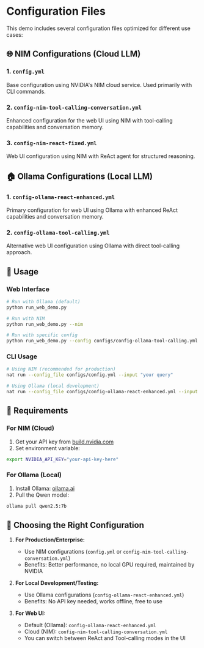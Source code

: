 # Configuration Files

This demo includes several configuration files optimized for different use cases:

## 🌐 NIM Configurations (Cloud LLM)

### 1. `config.yml`
Base configuration using NVIDIA's NIM cloud service. Used primarily with CLI commands.

### 2. `config-nim-tool-calling-conversation.yml`
Enhanced configuration for the web UI using NIM with tool-calling capabilities and conversation memory.

### 3. `config-nim-react-fixed.yml`
Web UI configuration using NIM with ReAct agent for structured reasoning.

## 🏠 Ollama Configurations (Local LLM)

### 1. `config-ollama-react-enhanced.yml`
Primary configuration for web UI using Ollama with enhanced ReAct capabilities and conversation memory.

### 2. `config-ollama-tool-calling.yml`
Alternative web UI configuration using Ollama with direct tool-calling approach.

## 🚀 Usage

### Web Interface
```bash
# Run with Ollama (default)
python run_web_demo.py

# Run with NIM
python run_web_demo.py --nim

# Run with specific config
python run_web_demo.py --config configs/config-ollama-tool-calling.yml
```

### CLI Usage
```bash
# Using NIM (recommended for production)
nat run --config_file configs/config.yml --input "your query"

# Using Ollama (local development)
nat run --config_file configs/config-ollama-react-enhanced.yml --input "your query"
```

## 🔧 Requirements

### For NIM (Cloud)
1. Get your API key from [build.nvidia.com](https://build.nvidia.com/)
2. Set environment variable:
```bash
export NVIDIA_API_KEY="your-api-key-here"
```

### For Ollama (Local)
1. Install Ollama: [ollama.ai](https://ollama.ai)
2. Pull the Qwen model:
```bash
ollama pull qwen2.5:7b
```

## 🎯 Choosing the Right Configuration

1. **For Production/Enterprise:**
   - Use NIM configurations (`config.yml` or `config-nim-tool-calling-conversation.yml`)
   - Benefits: Better performance, no local GPU required, maintained by NVIDIA

2. **For Local Development/Testing:**
   - Use Ollama configurations (`config-ollama-react-enhanced.yml`)
   - Benefits: No API key needed, works offline, free to use

3. **For Web UI:**
   - Default (Ollama): `config-ollama-react-enhanced.yml`
   - Cloud (NIM): `config-nim-tool-calling-conversation.yml`
   - You can switch between ReAct and Tool-calling modes in the UI